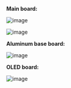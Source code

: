 **Main board:**

![image](https://github.com/Lite3DP/Lite3DP-Gen-2/assets/70020406/12d3ba30-0983-4b3d-815e-2cec1d339373)

![image](https://github.com/Lite3DP/Lite3DP-Gen-2/assets/70020406/be0b13d1-ed57-4d5e-a008-2783dd744523)

**Aluminum base board:**

![image](https://github.com/Lite3DP/Lite3DP-Gen-2/assets/70020406/0dcfed2d-cbb1-4646-9980-9f6ead1a9db1)


**OLED board:**

![image](https://github.com/Lite3DP/Lite3DP-Gen-2/assets/70020406/77f362da-ae42-401f-937f-14d9ba4da545)
